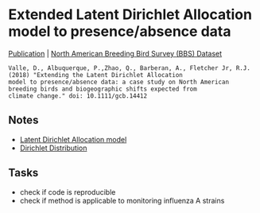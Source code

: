 # Extended Latent Dirichlet Allocation model to presence/absence data

[Publication](https://onlinelibrary.wiley.com/doi/pdf/10.1111/gcb.14412) | [North American Breeding Bird Survey (BBS) Dataset](https://www.pwrc.usgs.gov/bbs/RawData/)

```
Valle, D., Albuquerque, P.,Zhao, Q., Barberan, A., Fletcher Jr, R.J. (2018) "Extending the Latent Dirichlet Allocation
model to presence/absence data: a case study on North American breeding birds and biogeographic shifts expected from
climate change." doi: 10.1111/gcb.14412
```

## Notes

* [Latent Dirichlet Allocation model](https://en.wikipedia.org/wiki/Latent_Dirichlet_allocation)
* [Dirichlet Distribution](https://en.wikipedia.org/wiki/Dirichlet_distribution)

## Tasks

* check if code is reproducible
* check if method is applicable to monitoring influenza A strains